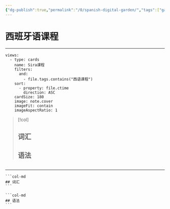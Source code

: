 ```yaml
---
{"dg-publish":true,"permalink":"/0/spanish-digital-garden/","tags":["gardenEntry"],"noteIcon":""}
---
```


# 西班牙语课程
---

```base
views:
  - type: cards
    name: Sira课程
    filters:
      and:
        - file.tags.contains("西语课程")
    sort:
      - property: file.ctime
        direction: ASC
    cardSize: 180
    image: note.cover
    imageFit: contain
    imageAspectRatio: 1

```



> [!col]
> ## 词汇
> 
> ## 语法

```col
```
---


````col
```col-md
## 词汇   
```

```col-md
## 语法
```
````

